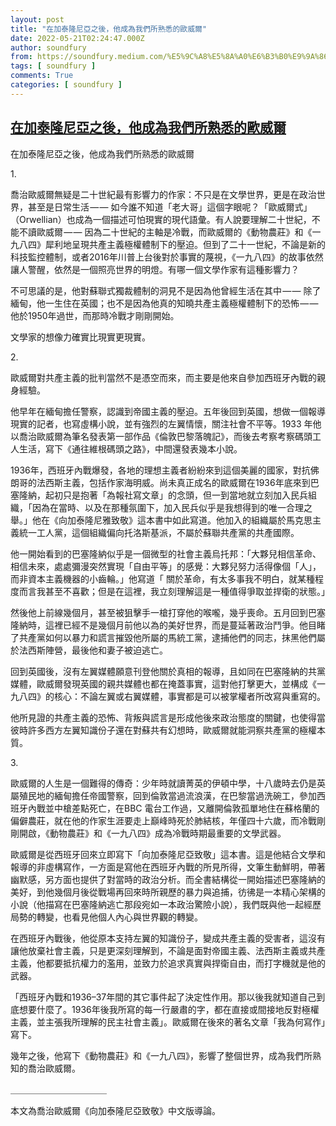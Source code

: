 ```yaml
---
layout: post
title: "在加泰隆尼亞之後，他成為我們所熟悉的歐威爾"
date: 2022-05-21T02:24:47.000Z
author: soundfury
from: https://soundfury.medium.com/%E5%9C%A8%E5%8A%A0%E6%B3%B0%E9%9A%86%E5%B0%BC%E4%BA%9E%E4%B9%8B%E5%BE%8C-%E4%BB%96%E6%88%90%E7%82%BA%E6%88%91%E5%80%91%E6%89%80%E7%86%9F%E6%82%89%E7%9A%84%E6%AD%90%E5%A8%81%E7%88%BE-82dc11118910?source=rss-37ea7441b075------2
tags: [ soundfury ]
comments: True
categories: [ soundfury ]
---
```

<!--1653099887000-->
[在加泰隆尼亞之後，他成為我們所熟悉的歐威爾](https://soundfury.medium.com/%E5%9C%A8%E5%8A%A0%E6%B3%B0%E9%9A%86%E5%B0%BC%E4%BA%9E%E4%B9%8B%E5%BE%8C-%E4%BB%96%E6%88%90%E7%82%BA%E6%88%91%E5%80%91%E6%89%80%E7%86%9F%E6%82%89%E7%9A%84%E6%AD%90%E5%A8%81%E7%88%BE-82dc11118910?source=rss-37ea7441b075------2)
------

<div>
<p>在加泰隆尼亞之後，他成為我們所熟悉的歐威爾</p><p>1.</p><p>喬治歐威爾無疑是二十世紀最有影響力的作家：不只是在文學世界，更是在政治世界，甚至是日常生活 — — 如今誰不知道「老大哥」這個字眼呢？「歐威爾式」（Orwellian）也成為一個描述可怕現實的現代語彙。有人說要理解二十世紀，不能不讀歐威爾 — — 因為二十世紀的主軸是冷戰，而歐威爾的《動物農莊》和《一九八四》犀利地呈現共產主義極權體制下的壓迫。但到了二十一世紀，不論是新的科技監控體制，或者2016年川普上台後對於事實的蔑視，《一九八四》的故事依然讓人警醒，依然是一個照亮世界的明燈。有哪一個文學作家有這種影響力？</p><p>不可思議的是，他對蘇聯式獨裁體制的洞見不是因為他曾經生活在其中 — — 除了緬甸，他一生住在英國；也不是因為他真的知曉共產主義極權體制下的恐怖 — — 他於1950年過世，而那時冷戰才剛剛開始。</p><p>文學家的想像力確實比現實更現實。</p><p>2.</p><p>歐威爾對共產主義的批判當然不是憑空而來，而主要是他來自參加西班牙內戰的親身經驗。</p><p>他早年在緬甸擔任警察，認識到帝國主義的壓迫。五年後回到英國，想做一個報導現實的記者，也寫虛構小說，並有強烈的左翼情懷，關注社會不平等。1933 年他以喬治歐威爾為筆名發表第一部作品《倫敦巴黎落魄記》，而後去考察考察碼頭工人生活，寫下《通往維根碼頭之路》，中間還發表幾本小說。</p><p>1936年，西班牙內戰爆發，各地的理想主義者紛紛來到這個美麗的國家，對抗佛朗哥的法西斯主義，包括作家海明威。尚未真正成名的歐威爾在1936年底來到巴塞隆納，起初只是抱著「為報社寫文章」的念頭，但一到當地就立刻加入民兵組織，「因為在當時、以及在那種氛圍下，加入民兵似乎是我想得到的唯一合理之舉。」他在《向加泰隆尼雅致敬》這本書中如此寫道。他加入的組織屬於馬克思主義統一工人黨，這個組織偏向托洛斯基派，不屬於蘇聯共產黨的共產國際。</p><p>他一開始看到的巴塞隆納似乎是一個微型的社會主義烏托邦：「大夥兒相信革命、相信未來，處處彌漫突然實現「自由平等」的感覺：大夥兒努力活得像個「人」，而非資本主義機器的小齒輪。」他寫道「 關於革命，有太多事我不明白，就某種程度而言我甚至不喜歡；但是在這裡，我立刻理解這是一種值得爭取並捍衛的狀態。」</p><p>然後他上前線幾個月，甚至被狙擊手一槍打穿他的喉嚨，幾乎喪命。五月回到巴塞隆納時，這裡已經不是幾個月前他以為的美好世界，而是蔓延著政治鬥爭。他目睹了共產黨如何以暴力和謊言摧毀他所屬的馬統工黨，逮捕他們的同志，抹黑他們屬於法西斯陣營，最後他和妻子被迫逃亡。</p><p>回到英國後，沒有左翼媒體願意刊登他關於真相的報導，且如同在巴塞隆納的共黨媒體，歐威爾發現英國的親共媒體也都在掩蓋事實，這對他打擊更大，並構成《一九八四》的核心：不論左翼或右翼媒體，事實都是可以被掌權者所改寫與重寫的。</p><p>他所見證的共產主義的恐怖、背叛與謊言是形成他後來政治態度的關鍵，也使得當彼時許多西方左翼知識份子還在對蘇共有幻想時，歐威爾就能洞察共產黨的極權本質。</p><p>3.</p><p>歐威爾的人生是一個難得的傳奇：少年時就讀菁英的伊頓中學，十八歲時去仍是英屬殖民地的緬甸擔任帝國警察，回到倫敦當過流浪漢，在巴黎當過洗碗工，參加西班牙內戰並中槍差點死亡，在BBC 電台工作過，又離開倫敦孤單地住在蘇格蘭的偏僻農莊，就在他的作家生涯要走上巔峰時死於肺結核，年僅四十六歲，而冷戰剛剛開啟，《動物農莊》和《一九八四》成為冷戰時期最重要的文學武器。</p><p>歐威爾是從西班牙回來立即寫下「向加泰隆尼亞致敬」這本書。這是他結合文學和報導的非虛構寫作，一方面是寫他在西班牙內戰的所見所得，文筆生動鮮明，帶著幽默感，另方面也提供了對當時的政治分析。而全書結構從一開始描述巴塞隆納的美好，到他幾個月後從戰場再回來時所親歷的暴力與追捕，彷彿是一本精心架構的小說（他描寫在巴塞隆納逃亡那段宛如一本政治驚險小說），我們既與他一起經歷局勢的轉變，也看見他個人內心與世界觀的轉變。</p><p>在西班牙內戰後，他從原本支持左翼的知識份子，變成共產主義的受害者，這沒有讓他放棄社會主義，只是更深刻理解到，不論是面對帝國主義、法西斯主義或共產主義，他都要抵抗權力的濫用，並致力於追求真實與捍衛自由，而打字機就是他的武器。</p><p>「西班牙內戰和1936–37年間的其它事件起了決定性作用。那以後我就知道自己到底想要什麼了。1936年後我所寫的每一行嚴肅的字，都在直接或間接地反對極權主義，並主張我所理解的民主社會主義」。歐威爾在後來的著名文章「我為何寫作」寫下。</p><p>幾年之後，他寫下《動物農莊》和《一九八四》，影響了整個世界，成為我們所熟知的喬治歐威爾。</p><p>＿＿＿＿＿＿＿＿＿＿＿</p><p>本文為喬治歐威爾《向加泰隆尼亞致敬》中文版導論。</p><img src="https://medium.com/_/stat?event=post.clientViewed&referrerSource=full_rss&postId=82dc11118910" width="1" height="1" alt="">
</div>
